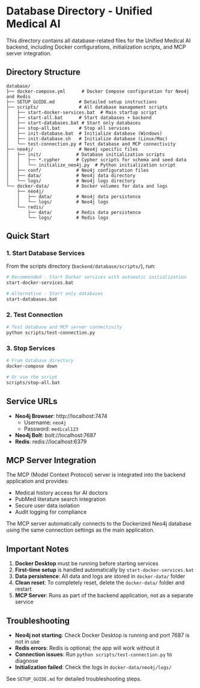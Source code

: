 # Database Directory - Unified Medical AI

This directory contains all database-related files for the Unified Medical AI backend, including Docker configurations, initialization scripts, and MCP server integration.

## Directory Structure

```
database/
├── docker-compose.yml      # Docker Compose configuration for Neo4j and Redis
├── SETUP_GUIDE.md         # Detailed setup instructions
├── scripts/               # All database management scripts
│   ├── start-docker-services.bat  # Main startup script
│   ├── start-all.bat      # Start databases + backend
│   ├── start-databases.bat # Start only databases
│   ├── stop-all.bat       # Stop all services
│   ├── init-database.bat  # Initialize database (Windows)
│   ├── init-database.sh   # Initialize database (Linux/Mac)
│   └── test-connection.py # Test database and MCP connectivity
├── neo4j/                 # Neo4j specific files
│   ├── init/             # Database initialization scripts
│   │   ├── *.cypher      # Cypher scripts for schema and seed data
│   │   └── initialize_neo4j.py  # Python initialization script
│   ├── conf/             # Neo4j configuration files
│   ├── data/             # Neo4j data directory
│   └── logs/             # Neo4j logs directory
└── docker-data/          # Docker volumes for data and logs
    ├── neo4j/
    │   ├── data/         # Neo4j data persistence
    │   └── logs/         # Neo4j logs
    └── redis/
        ├── data/         # Redis data persistence
        └── logs/         # Redis logs
```

## Quick Start

### 1. Start Database Services

From the scripts directory (`backend/database/scripts/`), run:

```bash
# Recommended - Start Docker services with automatic initialization
start-docker-services.bat

# Alternative - Start only databases
start-databases.bat
```

### 2. Test Connection

```bash
# Test database and MCP server connectivity
python scripts/test-connection.py
```

### 3. Stop Services

```bash
# From database directory
docker-compose down

# Or use the script
scripts/stop-all.bat
```

## Service URLs

- **Neo4j Browser**: http://localhost:7474
  - Username: `neo4j`
  - Password: `medical123`
- **Neo4j Bolt**: bolt://localhost:7687
- **Redis**: redis://localhost:6379

## MCP Server Integration

The MCP (Model Context Protocol) server is integrated into the backend application and provides:
- Medical history access for AI doctors
- PubMed literature search integration
- Secure user data isolation
- Audit logging for compliance

The MCP server automatically connects to the Dockerized Neo4j database using the same connection settings as the main application.

## Important Notes

1. **Docker Desktop** must be running before starting services
2. **First-time setup** is handled automatically by `start-docker-services.bat`
3. **Data persistence**: All data and logs are stored in `docker-data/` folder
4. **Clean reset**: To completely reset, delete the `docker-data/` folder and restart
5. **MCP Server**: Runs as part of the backend application, not as a separate service

## Troubleshooting

- **Neo4j not starting**: Check Docker Desktop is running and port 7687 is not in use
- **Redis errors**: Redis is optional; the app will work without it
- **Connection issues**: Run `python scripts/test-connection.py` to diagnose
- **Initialization failed**: Check the logs in `docker-data/neo4j/logs/`

See `SETUP_GUIDE.md` for detailed troubleshooting steps.